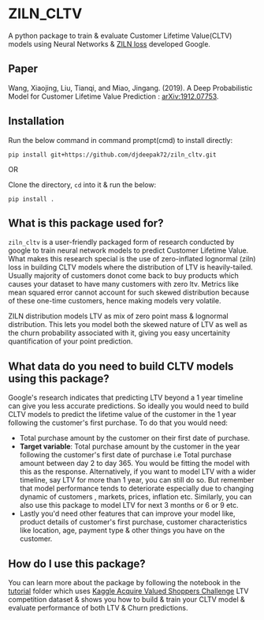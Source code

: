 # ZILN_CLTV

A python package to train & evaluate Customer Lifetime Value(CLTV) models using Neural Networks & [ZILN loss](https://github.com/google/lifetime_value) developed Google.

## Paper
Wang, Xiaojing, Liu, Tianqi, and Miao, Jingang. (2019). A Deep Probabilistic Model for Customer Lifetime Value Prediction : [arXiv:1912.07753](https://arxiv.org/abs/1912.07753).

## Installation
 Run the below command in command prompt(cmd) to install directly:

```
pip install git+https://github.com/djdeepak72/ziln_cltv.git
```

OR

 
Clone the directory, `cd` into it & run the below:

```
pip install .
```


## What is this package used for?

`ziln_cltv` is a user-friendly packaged form of research conducted by google to train neural network models to predict Customer Lifetime Value. What makes this research special is the use of zero-inflated lognormal (ziln) loss in building CLTV models where the distribution of LTV is heavily-tailed. Usually majority of customers donot come back to buy products which causes your dataset to have many customers with zero ltv. Metrics like mean squared error cannot account for such skewed distribution because of these one-time customers, hence making models very volatile.

ZILN distribution models LTV as mix of zero point mass & lognormal distribution. This lets you model both the skewed nature of LTV as well as the churn probability associated with it, giving you easy uncertainity quantification of your point prediction. 

## What data do you need to build CLTV models using this package?

Google's research indicates that predicting LTV beyond a 1 year timeline can give you less accurate predictions. 
So ideally you would need to build CLTV models to predict the lifetime value of the customer in the 1 year following the customer's first purchase. To do that you would need:
* Total purchase amount by the customer on their first date of purchase.
* **Target variable**: Total purchase amount by the customer in the year following the customer's first date of purchase i.e Total purchase amount between day 2 to day 365. You would be fitting the model with this as the response. Alternatively, if you want to model LTV with a wider timeline, say LTV for more than 1 year, you can still do so. But remember that model performance tends to deteriorate especially due to changing dynamic of customers , markets, prices, inflation etc. Similarly, you can also use this package to model LTV for next 3 months or 6 or 9 etc.
* Lastly you'd need other features that can improve your model like, product details of customer's first purchase, customer characteristics like location, age, payment type & other things you have on the customer.

## How do I use this package?

You can learn more about the package by following the notebook in the [tutorial](tutorial) folder which uses [Kaggle Acquire Valued Shoppers Challenge](https://www.kaggle.com/c/acquire-valued-shoppers-challenge/data) LTV competition dataset & shows you how to build & train your CLTV model & evaluate performance of both LTV & Churn predictions.

